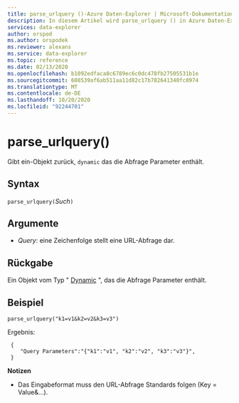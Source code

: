 ```yaml
---
title: parse_urlquery ()-Azure Daten-Explorer | Microsoft-Dokumentation
description: In diesem Artikel wird parse_urlquery () in Azure Daten-Explorer beschrieben.
services: data-explorer
author: orspod
ms.author: orspodek
ms.reviewer: alexans
ms.service: data-explorer
ms.topic: reference
ms.date: 02/13/2020
ms.openlocfilehash: b1092edfaca8c6789ec6c0dc478fb27505531b1e
ms.sourcegitcommit: 608539af6ab511aa11d82c17b782641340fc8974
ms.translationtype: MT
ms.contentlocale: de-DE
ms.lasthandoff: 10/20/2020
ms.locfileid: "92244701"
---
```

# <a name="parse_urlquery"></a>parse_urlquery()

Gibt ein-Objekt zurück, `dynamic` das die Abfrage Parameter enthält.

## <a name="syntax"></a>Syntax

`parse_urlquery(`*Such*`)`

## <a name="arguments"></a>Argumente

* *Query*: eine Zeichenfolge stellt eine URL-Abfrage dar.

## <a name="returns"></a>Rückgabe

Ein Objekt vom Typ " [Dynamic](./scalar-data-types/dynamic.md) ", das die Abfrage Parameter enthält.

## <a name="example"></a>Beispiel

```kusto
parse_urlquery("k1=v1&k2=v2&k3=v3")
```

Ergebnis:

```kusto
 {
    "Query Parameters":"{"k1":"v1", "k2":"v2", "k3":"v3"}",
 }
```

**Notizen**

* Das Eingabeformat muss den URL-Abfrage Standards folgen (Key = Value&...).
 